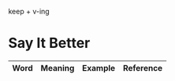 keep + v-ing 
# Say It Better 
| Word                | Meaning                | Example                |Reference                |
|---------------------|---------------------|---------------------|---------------------|